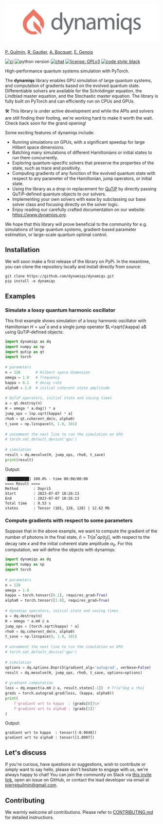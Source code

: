 <h1 align="center">
    <img src="./media/dynamiqs-logo.png" width="520" alt="dynamiqs library logo">
</h1>

[P. Guilmin](https://github.com/pierreguilmin), [R. Gautier](https://github.com/gautierronan), [A. Bocquet](https://github.com/abocquet), [E. Genois](https://github.com/eliegenois)

[![ci](https://github.com/dynamiqs/dynamiqs/actions/workflows/ci.yml/badge.svg)](https://github.com/dynamiqs/dynamiqs/actions/workflows/ci.yml)  ![python version](https://img.shields.io/badge/python-3.8%2B-blue) [![chat](https://badgen.net/badge/icon/on%20slack?icon=slack&label=chat&color=orange)](https://join.slack.com/t/dynamiqs-org/shared_invite/zt-1z4mw08mo-qDLoNx19JBRtKzXlmlFYLA) [![license: GPLv3](https://img.shields.io/badge/license-GPLv3-yellow)](https://github.com/dynamiqs/dynamiqs/blob/main/LICENSE) [![code style: black](https://img.shields.io/badge/code%20style-black-000000.svg)](https://github.com/psf/black)

High-performance quantum systems simulation with PyTorch.

The **dynamiqs** library enables GPU simulation of large quantum systems, and computation of gradients based on the evolved quantum state. Differentiable solvers are available for the Schrödinger equation, the Lindblad master equation, and the Stochastic master equation. The library is fully built on PyTorch and can efficiently run on CPUs and GPUs.

:hammer_and_wrench: This library is under active development and while the APIs and solvers are still finding their footing, we're working hard to make it worth the wait. Check back soon for the grand opening!

Some exciting features of dynamiqs include:

- Running simulations on GPUs, with a significant speedup for large Hilbert space dimensions.
- Batching many simulations of different Hamiltonians or initial states to run them concurrently.
- Exploring quantum-specific solvers that preserve the properties of the state, such as trace and positivity.
- Computing gradients of any function of the evolved quantum state with respect to any parameter of the Hamiltonian, jump operators, or initial state.
- Using the library as a drop-in replacement for [QuTiP](https://qutip.org/) by directly passing QuTiP-defined quantum objects to our solvers.
- Implementing your own solvers with ease by subclassing our base solver class and focusing directly on the solver logic.
- Enjoy reading our carefully crafted documentation on our website: <https://www.dynamiqs.org>.

We hope that this library will prove beneficial to the community for e.g. simulations of large quantum systems, gradient-based parameter estimation, or large-scale quantum optimal control.

## Installation

We will soon make a first release of the library on PyPi. In the meantime, you can clone the repository locally and install directly from source:

```shell
git clone https://github.com/dynamiqs/dynamiqs.git
pip install -e dynamiqs
```

## Examples

### Simulate a lossy quantum harmonic oscillator

This first example shows simulation of a lossy harmonic oscillator with Hamiltonian $H=\omega a^\dagger a$ and a single jump operator $L=\sqrt{\kappa} a$ using QuTiP-defined objects:

```python
import dynamiqs as dq
import numpy as np
import qutip as qt
import torch

# parameters
n = 128       # Hilbert space dimension
omega = 1.0   # frequency
kappa = 0.1   # decay rate
alpha0 = 1.0  # initial coherent state amplitude

# QuTiP operators, initial state and saving times
a = qt.destroy(n)
H = omega * a.dag() * a
jump_ops = [np.sqrt(kappa) * a]
rho0 = qt.coherent_dm(n, alpha0)
t_save = np.linspace(0, 1.0, 101)

# uncomment the next line to run the simulation on GPU
# torch.set_default_device('gpu')

# simulation
result = dq.mesolve(H, jump_ops, rho0, t_save)
print(result)
```

Output:

```shell
|██████████| 100.0% - time 00:00/00:00
==== Result ====
Method       : Dopri5
Start        : 2023-07-07 10:26:13
End          : 2023-07-07 10:26:13
Total time   : 0.53 s
states       : Tensor (101, 128, 128) | 12.62 Mb
```

### Compute gradients with respect to some parameters

Suppose that in the above example, we want to compute the gradient of the number of photons in the final state, $\bar{n} = \mathrm{Tr}[a^\dagger a \rho(t_f)]$, with respect to the decay rate $\kappa$ and the initial coherent state amplitude $\alpha_0$. For this computation, we will define the objects with dynamiqs:

```python
import dynamiqs as dq
import numpy as np
import torch

# parameters
n = 128
omega = 1.0
kappa = torch.tensor([0.1], requires_grad=True)
alpha0 = torch.tensor([1.0], requires_grad=True)

# dynamiqs operators, initial state and saving times
a = dq.destroy(n)
H = omega * a.mH @ a
jump_ops = [torch.sqrt(kappa) * a]
rho0 = dq.coherent_dm(n, alpha0)
t_save = np.linspace(0, 1.0, 101)

# uncomment the next line to run the simulation on GPU
# torch.set_default_device('gpu')

# simulation
options = dq.options.Dopri5(gradient_alg='autograd', verbose=False)
result = dq.mesolve(H, jump_ops, rho0, t_save, options=options)

# gradient computation
loss = dq.expect(a.mH @ a, result.states[-1])  # Tr[a^dag a rho]
grads = torch.autograd.grad(loss, (kappa, alpha0))
print(
    f'gradient wrt to kappa  : {grads[0]}\n'
    f'gradient wrt to alpha0 : {grads[1]}'
)
```

Output:

```shell
gradient wrt to kappa  : tensor([-0.9048])
gradient wrt to alpha0 : tensor([1.8097])
```

## Let's discuss

If you're curious, have questions or suggestions, wish to contribute or simply want to say hello, please don't hesitate to engage with us, we're always happy to chat! You can join the community on Slack via [this invite link](https://join.slack.com/t/dynamiqs-org/shared_invite/zt-1z4mw08mo-qDLoNx19JBRtKzXlmlFYLA), open an issue on GitHub, or contact the lead developer via email at <pierreguilmin@gmail.com>.

## Contributing

We warmly welcome all contributions. Please refer to [CONTRIBUTING.md](https://github.com/dynamiqs/dynamiqs/blob/main/CONTRIBUTING.md) for detailed instructions.
